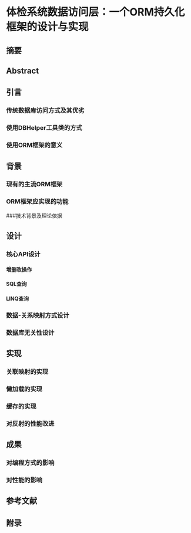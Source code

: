 # 体检系统数据访问层：一个ORM持久化框架的设计与实现

## 摘要

## Abstract

## 引言

### 传统数据库访问方式及其优劣

### 使用DBHelper工具类的方式

### 使用ORM框架的意义

## 背景

### 现有的主流ORM框架

### ORM框架应实现的功能

###技术背景及理论依据

## 设计

### 核心API设计

#### 增删改操作

#### SQL查询

#### LINQ查询

### 数据-关系映射方式设计

### 数据库无关性设计

## 实现

### 关联映射的实现

### 懒加载的实现

### 缓存的实现

### 对反射的性能改进

## 成果

### 对编程方式的影响

### 对性能的影响

## 参考文献

## 附录